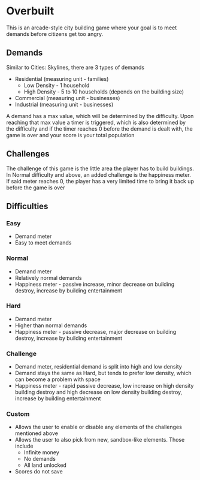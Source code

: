 # Overbuilt
This is an arcade-style city building game where your goal is to meet demands before citizens get too angry.
## Demands
Similar to Cities: Skylines, there are 3 types of demands

 - Residential (measuring unit - families)
	 - Low Density - 1 household
	 - High Density - 5 to 10 households (depends on the building size)
 - Commercial (measuring unit - businesses)
 - Industrial (measuring unit - businesses)

A demand has a max value, which will be determined by the difficulty. Upon reaching that max value a timer is triggered, which is also determined by the difficulty and if the timer reaches 0 before the demand is dealt with, the game is over and your score is your total population
## Challenges
The challenge of this game is the little area the player has to build buildings. In Normal difficulty and above, an added challenge is the happiness meter. If said meter reaches 0, the player has a very limited time to bring it back up before the game is over
## Difficulties
### Easy
 - Demand meter
 - Easy to meet demands
### Normal
 - Demand meter
 - Relatively normal demands
 - Happiness meter - passive increase, minor decrease on building destroy, increase by building entertainment
### Hard
 - Demand meter
 - Higher than normal demands
 - Happiness meter - passive decrease, major decrease on building destroy, increase by building entertainment
### Challenge
 - Demand meter, residential demand is split into high and low density
 - Demand stays the same as Hard, but tends to prefer low density, which can become a problem with space
 - Happiness meter - rapid passive decrease, low increase on high density building destroy and high decrease on low density building destroy, increase by building entertainment
### Custom
 - Allows the user to enable or disable any elements of the challenges mentioned above
 - Allows the user to also pick from new, sandbox-like elements. Those include
	 - Infinite money 
	 - No demands
	 - All land unlocked
 - Scores do not save
